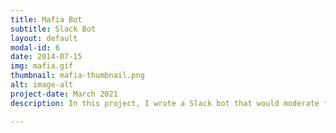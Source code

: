 ```yaml
---
title: Mafia Bot
subtitle: Slack Bot
layout: default
modal-id: 6
date: 2014-07-15
img: mafia.gif
thumbnail: mafia-thumbnail.png
alt: image-alt
project-date: March 2021
description: In this project, I wrote a Slack bot that would moderate the game of Real Time Mafia. Users were assigned roles and could submit actions each night, and these actions would refer to other players. At the end of the night, the actions would be compiled and sent to the mod team to be resolved. 

---
```

